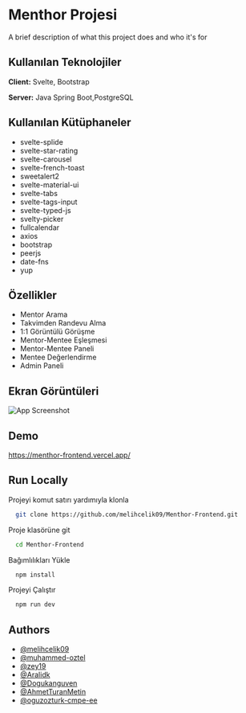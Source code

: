 
# Menthor Projesi

A brief description of what this project does and who it's for


## Kullanılan Teknolojiler

**Client:** Svelte, Bootstrap

**Server:** Java Spring Boot,PostgreSQL


## Kullanılan Kütüphaneler
-   svelte-splide
-   svelte-star-rating
-   svelte-carousel
-   svelte-french-toast
-   sweetalert2
-   svelte-material-ui
-   svelte-tabs
-   svelte-tags-input
-   svelte-typed-js
-   svelty-picker
-   fullcalendar
-   axios
-   bootstrap
-   peerjs
-   date-fns
-   yup



## Özellikler

- Mentor Arama
- Takvimden Randevu Alma
- 1:1 Görüntülü Görüşme
- Mentor-Mentee Eşleşmesi
- Mentor-Mentee Paneli
- Mentee Değerlendirme
- Admin Paneli



## Ekran Görüntüleri

![App Screenshot](https://via.placeholder.com/468x300?text=App+Screenshot+Here)


## Demo

https://menthor-frontend.vercel.app/


## Run Locally

Projeyi komut satırı yardımıyla klonla

```bash
  git clone https://github.com/melihcelik09/Menthor-Frontend.git
```

Proje klasörüne git

```bash
  cd Menthor-Frontend

```

Bağımlılıkları Yükle

```bash
  npm install
```

Projeyi Çalıştır

```bash
  npm run dev
```


## Authors

- [@melihcelik09](https://www.github.com/melihcelik09)
- [@muhammed-oztel](https://www.github.com/muhammed-oztel)
- [@zey19](https://www.github.com/zey19)
- [@Aralidk](https://www.github.com/Aralidk)
- [@Dogukanguven](https://www.github.com/Dogukanguven)
- [@AhmetTuranMetin](https://www.github.com/AhmetTuranMetin)
- [@oguzozturk-cmpe-ee](https://www.github.com/oguzozturk-cmpe-ee)

